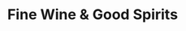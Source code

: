 ---
title: "Fine Wine & Good Spirits"
url: /souderton/fine-wine-und-good-spirits/
shop: Spirituosen
---